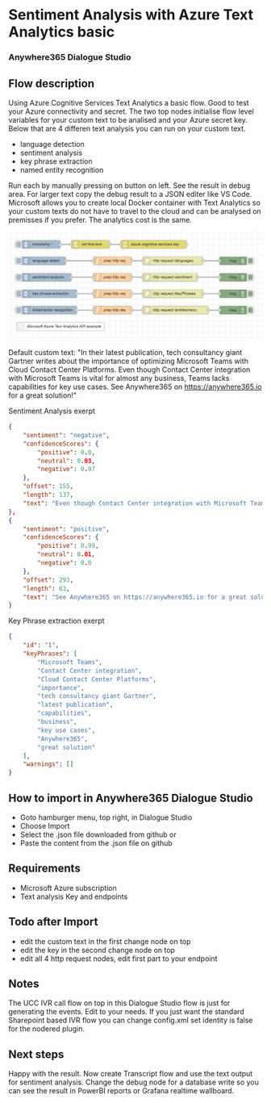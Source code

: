 # Sentiment Analysis with Azure Text Analytics basic
### Anywhere365 Dialogue Studio
## Flow description
Using Azure Cognitive Services Text Analytics a basic flow. Good to test your Azure connectivity and secret. The two top nodes initialise flow level variables for your custom text to be analised and your Azure secret key. Below that are 4 differen text analysis you can run on your custom text.
- language detection
- sentiment analysis
- key phrase extraction
- named entity recognition

Run each by manually pressing on button on left. See the result in debug area. For larger text copy the debug result to a JSON editer like VS Code. Microsoft allows you to create local Docker container with Text Analytics so your custom texts do not have to travel to the cloud and can be analysed on premisses if you prefer. The analytics cost is the same. 

![transcript flow minimal](https://github.com/Anywhere365/DialogueStudioFlows/blob/master/SentimentAnalysisAzureBasic/resources/a365-ds-azure-sentiment-simple-screenshot.png)

Default custom text:
"In their latest publication, tech consultancy giant Gartner writes about the importance of optimizing Microsoft Teams with Cloud Contact Center Platforms. Even though Contact Center integration with Microsoft Teams is vital for almost any business, Teams lacks capabilities for key use cases. See Anywhere365 on https://anywhere365.io for a great solution!"

Sentiment Analysis exerpt
``` json
{
    "sentiment": "negative",
    "confidenceScores": {
        "positive": 0.0,
        "neutral": 0.03,
        "negative": 0.97
    },
    "offset": 155,
    "length": 137,
    "text": "Even though Contact Center integration with Microsoft Teams is vital for almost any business, Teams lacks capabilities for key use cases."
},
{
    "sentiment": "positive",
    "confidenceScores": {
        "positive": 0.99,
        "neutral": 0.01,
        "negative": 0.0
    },
    "offset": 293,
    "length": 63,
    "text": "See Anywhere365 on https://anywhere365.io for a great solution!"
}
```
Key Phrase extraction exerpt
``` json
{
    "id": "1",
    "keyPhrases": [
        "Microsoft Teams",
        "Contact Center integration",
        "Cloud Contact Center Platforms",
        "importance",
        "tech consultancy giant Gartner",
        "latest publication",
        "capabilities",
        "business",
        "key use cases",
        "Anywhere365",
        "great solution"
    ],
    "warnings": []
}
```


## How to import in Anywhere365 Dialogue Studio
- Goto hamburger menu, top right, in Dialogue Studio
- Choose Import
- Select the .json file downloaded from github  or
- Paste the content from the .json file on github

## Requirements
- Microsoft Azure subscription
- Text analysis Key and endpoints

## Todo after Import
- edit the custom text in the first change node on top
- edit the key in the second change node on top
- edit all 4 http request nodes, edit first part to your endpoint

## Notes
The UCC IVR call flow on top in this Dialogue Studio flow is just for generating the events. Edit to your needs. If you just want the standard Sharepoint based IVR flow you can change config.xml set identity is false for the nodered plugin. 

## Next steps
Happy with the result. Now create Transcript flow and use the text output for sentiment analysis. Change the debug node for a database write so you can see the result in PowerBI reports or Grafana realtime wallboard.